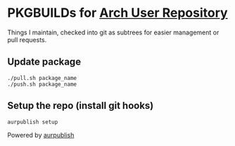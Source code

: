 # PKGBUILDs for [Arch User Repository](https://aur.archlinux.org)

Things I maintain, checked into git as subtrees for easier management or pull requests.

## Update package

```
./pull.sh package_name
./push.sh package_name
```

## Setup the repo (install git hooks)

```
aurpublish setup
```

Powered by [aurpublish](https://github.com/eli-schwartz/aurpublish)
